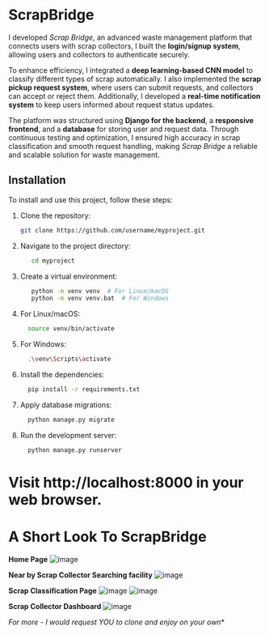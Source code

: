 # ScrapBridge
I developed *Scrap Bridge*, an advanced waste management platform that connects users with scrap collectors, I built the **login/signup system**, allowing users and collectors to authenticate securely.  

To enhance efficiency, I integrated a **deep learning-based CNN model** to classify different types of scrap automatically. I also implemented the **scrap pickup request system**, where users can submit requests, and collectors can accept or reject them. Additionally, I developed a **real-time notification system** to keep users informed about request status updates.  

The platform was structured using **Django for the backend**, a **responsive frontend**, and a **database** for storing user and request data. Through continuous testing and optimization, I ensured high accuracy in scrap classification and smooth request handling, making *Scrap Bridge* a reliable and scalable solution for waste management.

## Installation
To install and use this project, follow these steps:

1. Clone the repository:
   ```bash
   git clone https://github.com/username/myproject.git

2. Navigate to the project directory:
   ```bash
      cd myproject
   
3. Create a virtual environment:
   ```bash
      python -m venv venv  # For Linux/macOS
      python -m venv venv.bat  # For Windows
   
4. For Linux/macOS:
    ```bash
      source venv/bin/activate

5. For Windows:
    ```bash
      .\venv\Scripts\activate

6. Install the dependencies:
    ```bash
      pip install -r requirements.txt

7. Apply database migrations:
    ```bash
      python manage.py migrate
    
8. Run the development server:
    ```bash
      python manage.py runserver
    
# Visit http://localhost:8000 in your web browser.

# A Short Look To ScrapBridge
**Home Page**
![image](https://github.com/user-attachments/assets/a4d0a280-98a8-49b4-b661-318d705b4004)

**Near by Scrap Collector Searching facility**
![image](https://github.com/user-attachments/assets/8199e1b4-233a-4e86-8dc4-aefea07839e8)

**Scrap Classification Page**
![image](https://github.com/user-attachments/assets/d84f7203-38bb-4c27-b68d-a8542c5779d0)
![image](https://github.com/user-attachments/assets/05301a3b-5d87-4253-a112-8775a034c3c5)

**Scrap Collector Dashboard**
![image](https://github.com/user-attachments/assets/fc104499-3fb5-442f-af6e-e99f25edd211)

*For more - I would request YOU to clone and enjoy on your own**
